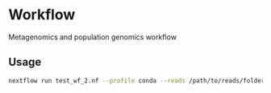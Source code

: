 # Workflow
Metagenomics and population genomics workflow

## Usage
```bash
nextflow run test_wf_2.nf --profile conda --reads /path/to/reads/folder/*_{1,2}.fastq.gz --outdir /path/to/output/folder -c nextflow.config
```
